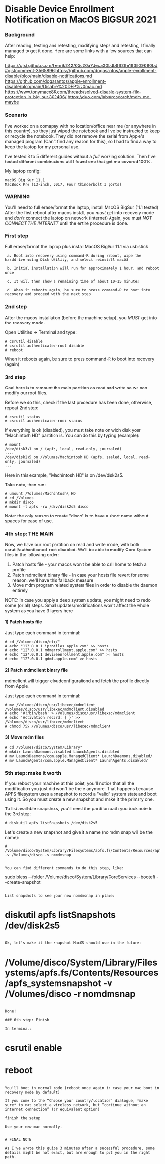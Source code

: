 # Disable Device Enrollment Notification on MacOS BIGSUR 2021

### Background

After reading, testing and retesting, modifying steps and retesting, I finally managed to get it done.
Here are some links with a few sources that can help:


https://gist.github.com/henrik242/65d26a7deca30bdb9828e183809690bd#gistcomment-3565896
https://github.com/dogasantos/apple-enrollment-disable/blob/main/disable-notifications.md
https://github.com/dogasantos/apple-enrollment-disable/blob/main/Disable%20DEP%20mac.md
https://www.tonymacx86.com/threads/solved-disable-system-file-protection-in-big-sur.302406/
https://duo.com/labs/research/mdm-me-maybe

### Scenario

I've worked on a comapny with no location/office near me (or anywhere in this country), so they just wiped the notebook and I've be instructed to keep or recycle the notebook.
They did not remove the serial from Apple's managed program (Can't find any reason for this), so I had to find a way to keep the laptop for my personal use.

I've tested 3 to 5 different guides without a *full* working solution. Then I've tested different combinations util I found one that got me covered 100%.

My laptop config:
```
macOS Big Sur 11.1
MacBook Pro (13-inch, 2017, Four thinderbolt 3 ports)
```

### WARNING 

You'll need to full erase/format the laptop, install MacOS BigSur (11.1 tested) 
After the first reboot after macos install, you *must* get into recovery mode and *don't* connect the laptop on network (internet)
Again, you must *NOT CONNECT THE INTERNET* until the entire procedure is done. 


### First step

Full erase/format the laptop plus install MacOS BigSur 11.1 via usb stick

  ```
   a. Boot into recovery using command-R during reboot, wipe the harddrive using Disk Utility, and select reinstall macOS

   b. Initial installation will run for approximately 1 hour, and reboot once

   c. It will then show a remaining time of about 10-15 minutes

   d. When it reboots again, be sure to press command-R to boot into recovery and proceed with the next step
```

### 2nd step

After the macos installation (before the machine setup), you *MUST* get into the recovery mode.

Open Utilities → Terminal and type:
```
# csrutil disable
# csrutil authenticated-root disable
# reboot
```
When it reboots again, be sure to press command-R to boot into recovery (again) 

### 3rd step
Goal here is to remount the main partition as read and write so we can modify our root files. 

Before we do this, check if the last procedure has been done, otherwise, repeat 2nd step:
```
# csrutil status
# csrutil authenticated-root status
```

If everything is ok (disabled), you must take note on wich disk your "Machintosh HD" partition is. You can do this by typing (example): 

```
# mount
/dev/disk3s1 on / (apfs, local, read-only, journaled)
....
/dev/disk2s5 on /Volumes/Machintosh HD (apfs, sealed, local, read-only, journaled)
...
```

Here in this example, "Machintosh HD" is on /dev/disk2s5.

Take note, then run:

```
# umount /Volumes/Machintosh\ HD 
# cd /Volumes
# mkdir disco
# mount -t apfs -rw /dev/disk2s5 disco
```

Note: the only reason to create "disco" is to have a short name without spaces for ease of use.

### 4th step: THE MAIN

Now, we have our root partition on read and write mode, with both csrutil/authenticated-root disabled. 
We'll be able to modify Core System files in the following order:

1) Patch hosts file - your macos won't be able to call home to fetch a profile
2) Patch mdmclient binary file - In case your hosts file revert for some reason, we'll have this fallback measure
3) Move mdm program related system files in order to disable the daemon entirely.


NOTE: In case you apply a deep system update, you might need to redo some (or all) steps. Small updates/modifications won't affect the whole system as you have 3 layers here

#### 1) Patch hosts file


Just type each command in terminal:

```
# cd /Volumes/disco/etc/"
# echo "127.0.0.1 iprofiles.apple.com" >> hosts
# echo "127.0.0.1 mdmenrollment.apple.com" >> hosts
# echo "127.0.0.1 deviceenrollment.apple.com" >> hosts
# echo "127.0.0.1 gdmf.apple.com" >> hosts
```

#### 2) Patch mdmclient binary file

mdmclient will trigger cloudconfigurationd and fetch the profile directly from Apple.

Just type each command in terminal:

```
# mv /Volumes/disco/usr/libexec/mdmclient /Volumes/disco/usr/libexec/mdmclient.disabled
# echo '#!/bin/bash' > /Volumes/disco/usr/libexec/mdmclient 
# echo 'Activation record: { }' >> /Volumes/disco/usr/libexec/mdmclient 
# chmod 755 /Volumes/disco/usr/libexec/mdmclient 
```

#### 3) Move mdm files

```
# cd /Volumes/disco/System/Library"
# mkdir LaunchDaemons.disabled LaunchAgents.disabled
# mv LaunchDaemons/com.apple.ManagedClient* LaunchDaemons.disabled/
# mv LaunchAgents/com.apple.ManagedClient* LaunchAgents.disabled/
```

### 5th step: make it worth

If you reboot your machine at this point, you'll notice that all the modification you just did won't be there anymore. 
That happens because APFS filesystem uses a snapshot to record a "valid" system state and boot using it. So you must create a new snapshot and make it the primary one.

To list available snapshots, you'll need the partition path you took note in the 3rd step:

```
# diskutil apfs listSnapshots /dev/disk2s5
```

Let's create a new snapshot and give it a name (no mdm snap will be the name):
```
# /Volume/disco/System/Library/Filesystems/apfs.fs/Contents/Resources/apfs_systemsnapshot -v /Volumes/disco -s nomdmsnap


You can find different commands to do this step, like:

```
sudo bless --folder /Volume/disco/System/Library/CoreServices --bootefi --create-snapshot
```

List snapshots to see your new nomdmsnap in place:

```
# diskutil apfs listSnapshots /dev/disk2s5
```

Ok, let's make it the snapshot MacOS should use in the future:
```
# /Volume/disco/System/Library/Filesystems/apfs.fs/Contents/Resources/apfs_systemsnapshot -v /Volumes/disco -r nomdmsnap
``` 

Done!

### 6th step: Finish

In terminal:

```
# csrutil enable
# reboot
```

You'll boot in normal mode (reboot once again in case your mac boot in recovery mode by default)

If you come to the “Choose your country/location” dialogue, *make sure* to not select a wireless network, but “continue without an internet connection” (or equivalent option)

finish the setup

Use your new mac normally.


# FINAL NOTE

As I've wrote this guide 3 minutes after a sucessful procedure, some details might be not exact, but are enough to put you in the right path.
